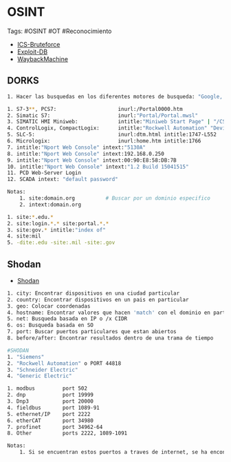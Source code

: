# OSINT 

Tags: #OSINT #OT #Reconocimiento 

* [ICS-Bruteforce](https://github.com/yealvarez/ICS)
* [Exploit-DB](https://www.exploit-db.com/google-hacking-database)
* [WaybackMachine](https://web.archive.org/)

## DORKS

```bash 
1. Hacer las busquedas en los diferentes motores de busqueda: "Google, Bing, DuckDuckGo"
```

```bash 
1. S7-3**, PCS7:                    inurl:/Portal0000.htm
2. Simatic S7:                      inurl:"Portal/Portal.mwsl"
3. SIMATIC HMI Miniweb:             intitle:"Miniweb Start Page" | "/CSS/Miniweb.css"
4. ControlLogix, CompactLogix:      intitle:"Rockwell Automation" "Device Name" "Uptime"
5. SLC-5:                           inurl:dtm.html intitle:1747-L552
6. Micrologix:                      inurl:home.htm intitle:1766
7. intitle:"Nport Web Console" intext:"5130A"
8. intitle:"Nport Web Console" intext:192.168.0.250
9. intitle:"Nport Web Console" intext:00:90:E8:58:DB:7B
10. intitle:"Nport Web Console" intext:"1.2 Build 15041515"
11. PCD Web-Server Login
12. SCADA intext: "default password"

Notas:
	1. site:domain.org          # Buscar por un dominio especifico
	2. intext:domain.org 
```

```bash 
1. site:*.edu.*
2. site:login.*.* site:portal.*.*
3. site:gov.* intitle:"index of"
4. site:mil
5. -dite:.edu -site:.mil -site:.gov
```

## Shodan 

* [Shodan](https://www.shodan.io/)

```bash 
1. city: Encontrar dispositivos en una ciudad particular
2. country: Encontrar dispositivos en un pais en particular
3. geo: Colocar coordenadas
4. hostname: Encontrar valores que hacen 'match' con el dominio en particular
5. net: Busqueda basada en IP o /x CIDR
6. os: Busqueda basada en SO
7. port: Buscar puertos particulares que estan abiertos 
8. before/after: Encontrar resultados dentro de una trama de tiempo 

#SHODAN 
1. "Siemens"
2. "Rockwell Automation" o PORT 44818
3. "Schneider Electric"
4. "Generic Electric"
```

```bash 
1. modbus         port 502
2. dnp            port 19999
3. Dnp3           port 20000
4. fieldbus       port 1089-91
5. ethernet/IP    port 2222
6. etherCAT       port 34980
7. profinet       port 34962-64
8. Other          ports 2222, 1089-1091

Notas:
	1. Si se encuentran estos puertos a traves de internet, se ha encontrado una vulnerabilidad  crítica 
```